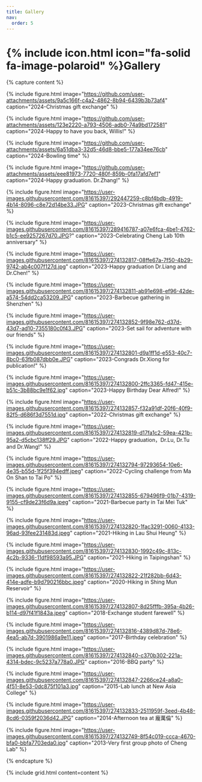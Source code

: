 ```yaml
---
title: Gallery
nav:
  order: 5
---
```


# {% include icon.html icon="fa-solid fa-image-polaroid" %}Gallery

{% capture content %}

  {% 
    include figure.html 
    image="https://github.com/user-attachments/assets/9a5c166f-c4a2-4862-8b94-6439b3b73af4"
    caption="2024-Christmas gift exchange"
  %}
  
  {% 
    include figure.html 
    image="https://github.com/user-attachments/assets/123e2220-a793-4506-adb0-74a9bd172581"
    caption="2024-Happy to have you back, Willis!"
  %}

  {% 
    include figure.html 
    image="https://github.com/user-attachments/assets/6a51dba3-32d5-46d8-bbe5-177a34ee76cb"
    caption="2024-Bowling time"
  %}

  {% 
    include figure.html 
    image="https://github.com/user-attachments/assets/eee81973-7720-480f-859b-0fa17afd7ef1"
    caption="2024-Happy graduation. Dr.Zhang!"
  %}

  {% 
    include figure.html 
    image="https://user-images.githubusercontent.com/81615397/292447259-c8bf4bdb-4919-4b14-8096-c8e72d14be33.JPG"
    caption="2023-Christmas gift exchange"
  %}

  {% 
    include figure.html 
    image="https://user-images.githubusercontent.com/81615397/289416787-a07e6fca-4be1-4762-b1c5-ee9257267d70.JPG?"
    caption="2023-Celebrating Cheng Lab 10th anniversary"
  %}

  {% 
    include figure.html 
    image="https://user-images.githubusercontent.com/81615397/274132817-08ffe67a-7f50-4b29-9742-ab4c007f127d.jpg"
    caption="2023-Happy graduation Dr.Liang and Dr.Chen!"
  %}

  {% 
    include figure.html 
    image="https://user-images.githubusercontent.com/81615397/274132811-ab91e698-ef96-42de-a574-54dd2ca53209.JPG"
    caption="2023-Barbecue gathering in Shenzhen"
  %}
  
  {% 
    include figure.html 
    image="https://user-images.githubusercontent.com/81615397/274132852-9f98e762-d37d-43d7-ad10-7355180c0f43.JPG"
    caption="2023-Set sail for adventure with our friends"
  %}

  {%
    include figure.html
    image="https://user-images.githubusercontent.com/81615397/274132801-d9a1ff1d-e553-40c7-8bc0-63fb087dbb0e.JPG"
    caption="2023-Congrads Dr.Xiong for publication!"
  %}

  {%
    include figure.html
    image="https://user-images.githubusercontent.com/81615397/274132800-2ffc3365-fd47-415e-b51c-3b88bc9e1f62.jpg"
    caption="2023-Happy Birthday Dear Alfred!"
  %}

  {%
    include figure.html
    image="https://user-images.githubusercontent.com/81615397/274132857-f32a91df-20f6-40f9-82f5-d686f3d7551d.jpg"
    caption="2022-Christmas gift exchange"
  %}

  {%
    include figure.html
    image="https://user-images.githubusercontent.com/81615397/274132819-d17fa1c2-59ea-421b-95a2-d5cbc138ff29.JPG"
    caption="2022-Happy graduation，Dr.Lu, Dr.Tu and Dr.Wang!"
  %}

  {%
    include figure.html
    image="https://user-images.githubusercontent.com/81615397/274132794-97293654-10e6-4e35-b55d-1f25f394edff.jpeg"
    caption="2022-Cycling challenge from Ma On Shan to Tai Po"
  %}

  {%
    include figure.html
    image="https://user-images.githubusercontent.com/81615397/274132855-679496f9-01b7-4319-9155-cf9de23f6d9a.jpeg"
    caption="2021-Barbecue party in Tai Mei Tuk"
  %}

  {%
    include figure.html
    image="https://user-images.githubusercontent.com/81615397/274132820-1fac3291-0060-4133-96ad-93fee231483d.jpeg"
    caption="2021-Hiking in Lau Shui Heung"
  %}
  
  {%
    include figure.html
    image="https://user-images.githubusercontent.com/81615397/274132830-1992c49c-813c-4c2b-9336-11df98593a95.JPG"
    caption="2021-Hiking in Taipingshan"
  %}

  {%
    include figure.html
    image="https://user-images.githubusercontent.com/81615397/274132822-21f282bb-6d43-414e-adfe-b9d790216bbc.jpeg"
    caption="2020-Hiking in Shing Mun Reservoir"
  %}

  {%
    include figure.html
    image="https://user-images.githubusercontent.com/81615397/274132807-8d25fffb-395a-4b26-b114-d97f41f1843a.jpeg"
    caption="2018-Exchange student farewell"
  %}

  {%
    include figure.html
    image="https://user-images.githubusercontent.com/81615397/274132816-4389d87d-78e6-4ea5-ab7d-3901986a9e11.jpeg"
    caption="2017-Birthday celebration"
  %}

  {%
    include figure.html
    image="https://user-images.githubusercontent.com/81615397/274132840-c370b302-221a-4314-bdec-9c5237a778a0.JPG"
    caption="2016-BBQ party"
  %}

  {%
    include figure.html
    image="https://user-images.githubusercontent.com/81615397/274132847-2266ce24-a8a0-4f51-8e53-0dc875f101a3.jpg"
    caption="2015-Lab lunch at New Asia College"
  %}

  {%
    include figure.html
    image="https://user-images.githubusercontent.com/81615397/274132833-2511959f-3eed-4b48-8cd6-0359f2036d42.JPG"
    caption="2014-Afternoon tea at 龐萬倫"
  %}

  {%
    include figure.html
    image="https://user-images.githubusercontent.com/81615397/274132749-8f54c019-ccca-4670-bfa0-bbfa7703eda0.jpg"
    caption="2013-Very first group photo of Cheng Lab"
  %}
   

{% endcapture %}

{%
  include grid.html
  content=content
%}

